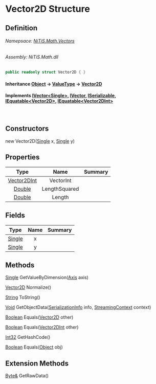 # Vector2D Structure
## Definition

###### Namepsace: [NiTiS.Math.Vectors](https://nitis-dev.github.io/NiTiSLibsWiki/Namespaces/NiTiS.Math.Vectors)
###### Assembly: NiTiS.Math.dll

#### 
```c#
public readonly struct Vector2D { }
```
#### Inheritance [Object](https://docs.microsoft.com/dotnet/api/system.object) &#8594; [ValueType](https://docs.microsoft.com/dotnet/api/system.valuetype) &#8594; [Vector2D](https://nitis-dev.github.io/NiTiSLibsWiki/NiTiS/Math/Vectors/Vector2D)  
#### Implements [IVector&#60;Single&#62;](https://nitis-dev.github.io/NiTiSLibsWiki/NiTiS/Math/Vectors/IVector-1), [IVector](https://nitis-dev.github.io/NiTiSLibsWiki/NiTiS/Math/Vectors/IVector), [ISerializable](https://docs.microsoft.com/dotnet/api/system.runtime.serialization.iserializable), [IEquatable&#60;Vector2D&#62;](https://docs.microsoft.com/dotnet/api/system.iequatable-1), [IEquatable&#60;Vector2DInt&#62;](https://docs.microsoft.com/dotnet/api/system.iequatable-1)

<br>

## Constructors
new Vector2D([Single](https://docs.microsoft.com/dotnet/api/system.single) x, [Single](https://docs.microsoft.com/dotnet/api/system.single) y)  
  
## Properties
|Type|Name|Summary|
|:-:|:--:|:-|
|[Vector2DInt](https://nitis-dev.github.io/NiTiSLibsWiki/NiTiS/Math/Vectors/Vector2DInt)|VectorInt||
|[Double](https://docs.microsoft.com/dotnet/api/system.double)|LengthSquared||
|[Double](https://docs.microsoft.com/dotnet/api/system.double)|Length||
  
## Fields
|Type|Name|Summary|
|:-:|:--:|:-|
|[Single](https://docs.microsoft.com/dotnet/api/system.single)|x||
|[Single](https://docs.microsoft.com/dotnet/api/system.single)|y||
  
## Methods
[Single](https://docs.microsoft.com/dotnet/api/system.single) GetValueByDimension([Axis](https://nitis-dev.github.io/NiTiSLibsWiki/NiTiS/Math/Axis) axis)
    
  
[Vector2D](https://nitis-dev.github.io/NiTiSLibsWiki/NiTiS/Math/Vectors/Vector2D) Normalize()
    
  
[String](https://docs.microsoft.com/dotnet/api/system.string) ToString()
    
  
[Void](https://docs.microsoft.com/dotnet/api/system.void) GetObjectData([SerializationInfo](https://docs.microsoft.com/dotnet/api/system.runtime.serialization.serializationinfo) info, [StreamingContext](https://docs.microsoft.com/dotnet/api/system.runtime.serialization.streamingcontext) context)
    
  
[Boolean](https://docs.microsoft.com/dotnet/api/system.boolean) Equals([Vector2D](https://nitis-dev.github.io/NiTiSLibsWiki/NiTiS/Math/Vectors/Vector2D) other)
    
  
[Boolean](https://docs.microsoft.com/dotnet/api/system.boolean) Equals([Vector2DInt](https://nitis-dev.github.io/NiTiSLibsWiki/NiTiS/Math/Vectors/Vector2DInt) other)
    
  
[Int32](https://docs.microsoft.com/dotnet/api/system.int32) GetHashCode()
    
  
[Boolean](https://docs.microsoft.com/dotnet/api/system.boolean) Equals([Object](https://docs.microsoft.com/dotnet/api/system.object) obj)
    
  
  
## Extension Methods
[Byte&](https://docs.microsoft.com/dotnet/api/system.byte&) GetRawData()  

  
